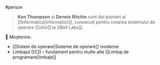 #person  

> **Ken Thompson** și **Dennis Ritchie** sunt doi pionieri ai [[Informatica|informaticii]], cunoscuți pentru crearea sistemului de operare [[Unix]] la [[Bell Labs]].


📌 Moștenire:
- [[Sistem de operare|Sisteme de operare]] moderne
- Limbajul [[C]] – fundament pentru multe alte [[Limbaj de programare|limbaje]]